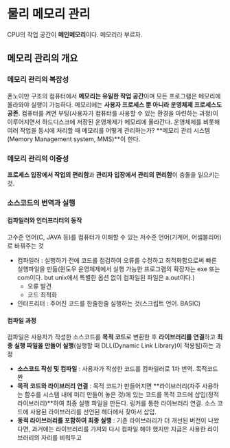 # 물리 메모리 관리

CPU의 작업 공간이 **메인메모리**이다. 메모리라 부르자.

## 메모리 관리의 개요

### 메모리 관리의 복잡성

폰노이만 구조의 컴퓨터에서 **메모리는 유일한 작업 공간**이며 모든 프로그램은 메모리에 올라와야 실행이 가능하다. 메모리에는 **사용자 프로세스 뿐 아니라 운영체제 프로세스도 공존**. 컴퓨터를 켜면 부팅(사용자가 컴퓨터를 사용할 수 있는 환경을 마련하는 과정)이 이루어지면서 하드디스크에 저장된 운영체제가 메모리에 올라간다. 운영체제를 비롯해 여러 작업을 동시에 처리할 때 메모리를 어떻게 관리하는가? **메모리 관리 시스템(Memory Management system, MMS)**이 한다.

### 메모리 관리의 이중성

**프로세스 입장에서 작업의 편리함**과 **관리자 입장에서 관리의 편리함**이 충돌을 일으키는 것. 

### 소스코드의 번역과 실행

#### 컴파일러와 인터프리터의 동작

고수준 언어(C, JAVA 등)를 컴퓨터가 이해할 수 있는 저수준 언어(기계어, 어셈블리어)로 바꿔주는 것

- 컴파일러 : 실행하기 전에 코드를 점검하여 오류를 수정하고 최적화함으로써 빠른 실행파일을 만듦(윈도우 운영체제에서 실행 가능한 프로그램의 확장자는 exe 또는 com이다. but unix에서 특별한 옵션 없이 컴파일된 파일은 a.out이다.)
  - 오류 발견
  - 코드 최적화
- 인터프리터 : 주어진 코드를 한줄한줄 실행하는 것(스크립트 언어. BASIC)

#### 컴파일 과정

컴파일은 사용자가 작성한 소스코드를 **목적 코드**로 변환한 후 **라이브러리를 연결**하고 **최종 실행 파일을 만들어 실행**(실행할 때 DLL(Dynamic Link Library)이 적용됨)하는 과정

- **소스코드 작성 및 컴파일** : 사용자가 작성한 코드를 컴파일러로 1차 번역. 목적코드 짠
- **목적 코드와 라이브러리 연결** : 목적 코드가 만들어지면 **라이브러리(자주 사용하는 함수를 시스템 내에 미리 만들어 놓은 것)에 있는 코드를 목적 코드에 삽입(정적 라이브러리)**하여 최종 실행 파일을 만든다. 링커를 통한 라이브러리 연결. 소스 코드에 사용된 라이브러리를 선언된 헤더에서 찾아서 삽입.
- **동적 라이브러리를 포함하여 최종 실행** : 기존 라이브러리가 더 개선된 버전이 나왔다면, 과거에는 라이브러리를 가져와 다시 컴파일 해야 했지만 지금은 사용한 라이브러리의 자리를 비워두고 